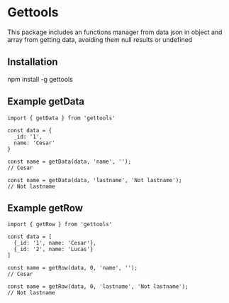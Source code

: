 # Gettools

This package includes an functions manager from data json in object and array from getting data, avoiding them null results or undefined

## Installation

npm install -g gettools

## Example getData

```
import { getData } from 'gettools'

const data = {
  _id: '1',
  name: 'Cesar'
}

const name = getData(data, 'name', '');
// Cesar

const name = getData(data, 'lastname', 'Not lastname');
// Not lastname

```

## Example getRow

```
import { getRow } from 'gettools'

const data = [
  {_id: '1', name: 'Cesar'},
  {_id: '2', name: 'Lucas'}
]

const name = getRow(data, 0, 'name', '');
// Cesar

const name = getRow(data, 0, 'lastname', 'Not lastname');
// Not lastname

```
